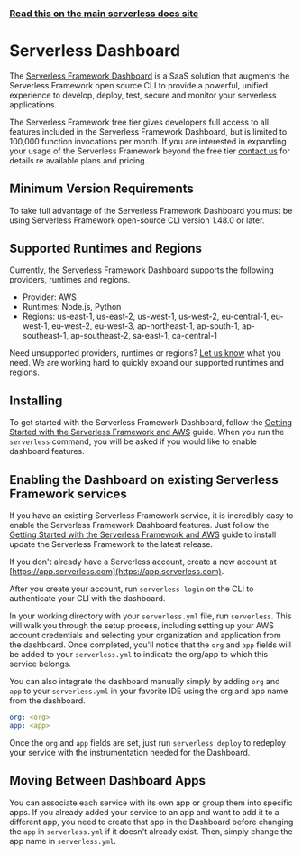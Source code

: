 <!--
title: Serverless - Dashboard
menuText: Dashboard
menuOrder: 1
layout: Doc
-->

<!-- DOCS-SITE-LINK:START automatically generated  -->

### [Read this on the main serverless docs site](https://www.serverless.com/framework/docs/guides/dashboard/)

<!-- DOCS-SITE-LINK:END -->

# Serverless Dashboard

The [Serverless Framework Dashboard](https://app.serverless.com/) is a SaaS solution that augments the Serverless Framework open source CLI to provide a powerful, unified experience to develop, deploy, test, secure and monitor your serverless applications.

The Serverless Framework free tier gives developers full access to all features included in the Serverless Framework Dashboard, but is limited to 100,000 function invocations per month. If you are interested in expanding your usage of the Serverless Framework beyond the free tier [contact us](https://serverless.com/enterprise/contact/) for details re available plans and pricing.

## Minimum Version Requirements

To take full advantage of the Serverless Framework Dashboard you must be using Serverless Framework open-source CLI version 1.48.0 or later.

## Supported Runtimes and Regions

Currently, the Serverless Framework Dashboard supports the following providers, runtimes and regions.

- Provider: AWS
- Runtimes: Node.js, Python
- Regions: us-east-1, us-east-2, us-west-1, us-west-2, eu-central-1, eu-west-1, eu-west-2, eu-west-3, ap-northeast-1, ap-south-1, ap-southeast-1, ap-southeast-2, sa-east-1, ca-central-1

Need unsupported providers, runtimes or regions? [Let us know](https://serverless.com/enterprise/) what you need. We are working hard to quickly expand our supported runtimes and regions.

## Installing

To get started with the Serverless Framework Dashboard, follow the [Getting Started with the Serverless Framework and AWS](/framework/docs/getting-started/) guide. When you run the `serverless` command, you will be asked if you would like to enable dashboard features.

## Enabling the Dashboard on existing Serverless Framework services

If you have an existing Serverless Framework service, it is incredibly easy to enable the Serverless Framework Dashboard features. Just follow the [Getting Started with the Serverless Framework and AWS](/framework/docs/getting-started/) guide to install update the Serverless Framework to the latest release.

If you don't already have a Serverless account, create a new account at [https://app.serverless.com](https://app.serverless.com).

After you create your account, run `serverless login` on the CLI to authenticate your CLI with the dashboard.

In your working directory with your `serverless.yml` file, run `serverless`. This will walk you through the setup process, including setting up your AWS account credentials and selecting your organization and application from the dashboard. Once completed, you'll notice that the `org` and `app` fields will be added to your `serverless.yml` to indicate the org/app to which this service belongs.

You can also integrate the dashboard manually simply by adding `org` and `app` to your `serverless.yml` in your favorite IDE using the org and app name from the dashboard.

```yaml
org: <org>
app: <app>
```

Once the `org` and `app` fields are set, just run `serverless deploy` to redeploy your service with the instrumentation needed for the Dashboard.

## Moving Between Dashboard Apps

You can associate each service with its own app or group them into specific apps. If you already added your service to an app and want to add it to a different app, you need to create that app in the Dashboard before changing the `app` in `serverless.yml` if it doesn't already exist. Then, simply change the app name in `serverless.yml`.
